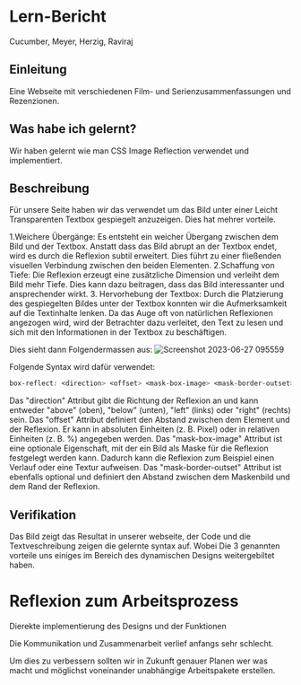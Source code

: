 # Lern-Bericht
Cucumber, Meyer, Herzig, Raviraj

## Einleitung

Eine Webseite mit verschiedenen Film- und Serienzusammenfassungen und Rezenzionen.

## Was habe ich gelernt?

Wir haben gelernt wie man CSS Image Reflection verwendet und implementiert.

## Beschreibung



Für unsere Seite haben wir das verwendet um das Bild unter einer Leicht Transparenten Textbox gespiegelt anzuzeigen. Dies hat mehrer vorteile.

1.Weichere Übergänge: Es entsteht ein weicher Übergang zwischen dem Bild und der Textbox. Anstatt dass das Bild abrupt an der Textbox endet, wird es durch die Reflexion subtil erweitert. Dies führt zu einer fließenden visuellen Verbindung zwischen den beiden Elementen.
2.Schaffung von Tiefe: Die Reflexion erzeugt eine zusätzliche Dimension und verleiht dem Bild mehr Tiefe. Dies kann dazu beitragen, dass das Bild interessanter und ansprechender wirkt.
3. Hervorhebung der Textbox: Durch die Platzierung des gespiegelten Bildes unter der Textbox konnten wir die Aufmerksamkeit auf die Textinhalte lenken. Da das Auge oft von natürlichen Reflexionen angezogen wird, wird der Betrachter dazu verleitet, den Text zu lesen und sich mit den Informationen in der Textbox zu beschäftigen.

Dies sieht dann Folgendermassen aus:
![Screenshot 2023-06-27 095559](https://github.com/DorianHerzig9/1600/assets/77541325/8d3823f4-9bf1-4eb4-91b0-a475ee0bb025)


Folgende Syntax wird dafür verwendet:
```css
box-reflect: <direction> <offset> <mask-box-image> <mask-border-outset>;
```

Das "direction" Attribut gibt die Richtung der Reflexion an und kann entweder "above" (oben), "below" (unten), "left" (links) oder "right" (rechts) sein.
Das "offset" Attribut definiert den Abstand zwischen dem Element und der Reflexion. Er kann in absoluten Einheiten (z. B. Pixel) oder in relativen Einheiten (z. B. %) angegeben werden.
Das "mask-box-image" Attribut ist eine optionale Eigenschaft, mit der ein Bild als Maske für die Reflexion festgelegt werden kann. Dadurch kann die Reflexion zum Beispiel einen Verlauf oder eine Textur aufweisen.
Das "mask-border-outset" Attribut ist ebenfalls optional und definiert den Abstand zwischen dem Maskenbild und dem Rand der Reflexion.


## Verifikation

Das Bild zeigt das Resultat in unserer webseite, der Code und die Textveschreibung zeigen die gelernte syntax auf. Wobei Die 3 genannten vorteile uns einiges im Bereich des dynamischen Designs weitergebiltet haben. 

# Reflexion zum Arbeitsprozess

Dierekte implementierung des Designs und der Funktionen

Die Kommunikation und Zusammenarbeit verlief anfangs sehr schlecht.

Um dies zu verbessern sollten wir in Zukunft genauer Planen wer was macht und möglichst voneinander unabhängige Arbeitspakete erstellen.

